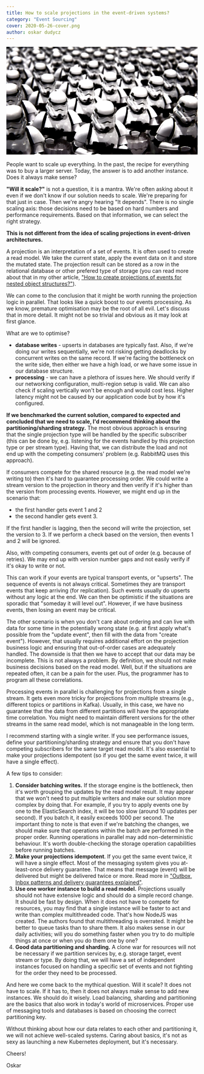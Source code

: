 ```yaml
---
title: How to scale projections in the event-driven systems?
category: "Event Sourcing"
cover: 2020-05-26-cover.png
author: oskar dudycz
---
```


![cover](2020-05-26-cover.png)

People want to scale up everything. In the past, the recipe for everything was to buy a larger server. Today, the answer is to add another instance. Does it always make sense?

**"Will it scale?"** is not a question, it is a mantra. We're often asking about it even if we don't know if our solution needs to scale. We're preparing for that just in case. Then we're angry hearing "It depends". There is no single scaling axis: those decisions need to be based on hard numbers and performance requirements. Based on that information, we can select the right strategy.

**This is not different from the idea of scaling projections in event-driven architectures.**

A projection is an interpretation of a set of events. It is often used to create a read model. We take the current state, apply the event data on it and store the mutated state. The projection result can be stored as a row in the relational database or other prefered type of storage (you can read more about that in my other article, ["How to create projections of events for nested object structures?"](https://event-driven.io/en/how_to_create_projections_of_events_for_nested_object_structures/)).

We can come to the conclusion that it might be worth running the projection logic in parallel. That looks like a quick boost to our events processing. As we know, premature optimisation may be the root of all evil. Let's discuss that in more detail. It might not be so trivial and obvious as it may look at first glance.

What are we to optimise?
- **database writes** - upserts in databases are typically fast. Also, if we're doing our writes sequentially, we're not risking getting deadlocks by concurrent writes on the same record. If we're facing the bottleneck on the write side, then either we have a high load, or we have some issue in our database structure.
- **processing** - we can have a plethora of issues here. We should verify if our networking configuration, multi-region setup is valid. We can also check if scaling vertically won't be enough and would cost less. Higher latency might not be caused by our application code but by how it's configured.

**If we benchmarked the current solution, compared to expected and concluded that we need to scale, I'd recommend thinking about the partitioning/sharding strategy.** The most obvious approach is ensuring that the single projection type will be handled by the specific subscriber (this can be done by, e.g. listening for the events handled by this projection type or per stream type). Having that, we can distribute the load and not end up with the competing consumers' problem (e.g. RabbitMQ uses this approach).

If consumers compete for the shared resource (e.g. the read model we're writing to) then it's hard to guarantee processing order. We could write a stream version to the projection in theory and then verify if it's higher than the version from processing events. However, we might end up in the scenario that:
- the first handler gets event 1 and 2
- the second handler gets event 3.

If the first handler is lagging, then the second will write the projection, set the version to 3. If we perform a check based on the version, then events 1 and 2 will be ignored.

Also, with competing consumers, events get out of order (e.g. because of retries). We may end up with version number gaps and not easily verify if it's okay to write or not.

This can work if your events are typical transport events, or "upserts". The sequence of events is not always critical. Sometimes they are transport events that keep arriving (for replication). Such events usually do upserts without any logic at the end. We can then be optimistic if the situations are sporadic that "someday it will level out". However, if we have business events, then losing an event may be critical.

The other scenario is when you don't care about ordering and can live with data for some time in the potentially wrong state (e.g. at first apply what's possible from the "update event", then fill with the data from "create event"). However, that usually requires additional effort on the projection business logic and ensuring that out-of-order cases are adequately handled. The downside is that then we have to accept that our data may be incomplete. This is not always a problem. By definition, we should not make business decisions based on the read model. Well, but if the situations are repeated often, it can be a pain for the user. Plus, the programmer has to program all these correlations.

Processing events in parallel is challenging for projections from a single stream. It gets even more tricky for projections from multiple streams  (e.g., different topics or partitions in Kafka). Usually, in this case, we have no guarantee that the data from different partitions will have the appropriate time correlation. You might need to maintain different versions for the other streams in the same read model, which is not manageable in the long term.

I recommend starting with a single writer. If you see performance issues, define your partitioning/sharding strategy and ensure that you don't have competing subscribers for the same target read model. It's also essential to make your projections idempotent (so if you get the same event twice, it will have a single effect).

A few tips to consider:
1. **Consider batching writes.** If the storage engine is the bottleneck, then it's worth grouping the updates by the read model result. It may appear that we won't need to put multiple writers and make our solution more complex by doing that. For example, if you try to apply events one by one to the ElasticSearch index, it will be too slow (around 10 updates per second). If you batch it, it easily exceeds 1000 per second. The important thing to note is that even if we're batching the changes, we should make sure that operations within the batch are performed in the proper order. Running operations in parallel may add non-deterministic behaviour. It's worth double-checking the storage operation capabilities before running batches.
2. **Make your projections idempotent**.  If you get the same event twice, it will have a single effect. Most of the messaging system gives you at-least-once delivery guarantee. That means that message (event) will be delivered but might be delivered twice or more. Read more in ["Outbox, Inbox patterns and delivery guarantees explained"](https://event-driven.io/en/outbox_inbox_patterns_and_delivery_guarantees_explained/).
3. **Use one worker instance to build a read model.** Projections usually should not have extensive logic and should do a simple record change. It should be fast by design. When it does not have to compete for resources, you may find that a single instance will be faster to act and write than complex multithreaded code. That's how NodeJS was created. The authors found that multithreading is overrated. It might be better to queue tasks than to share them. It also makes sense in our daily activities; will you do something faster when you try to do multiple things at once or when you do them one by one?
4. **Good data partitioning and sharding.** A clone war for resources will not be necessary if we partition services by, e.g. storage target, event stream or type. By doing that, we will have a set of independent instances focused on handling a specific set of events and not fighting for the order they need to be processed.

And here we come back to the mythical question. Will it scale? It does not have to scale. If it has to, then it does not always make sense to add new instances. We should do it wisely. Load balancing, sharding and partitioning are the basics that also work in today's world of microservices. Proper use of messaging tools and databases is based on choosing the correct partitioning key. 

Without thinking about how our data relates to each other and partitioning it, we will not achieve well-scaled systems. Caring about basics, it's not as sexy as launching a new Kubernetes deployment, but it's necessary.

Cheers!

Oskar